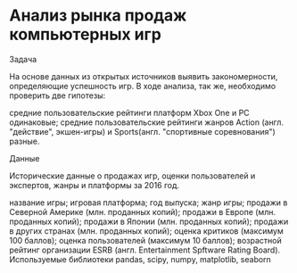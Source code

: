 # Анализ рынка продаж компьютерных игр

Задача

На основе данных из открытых источников выявить закономерности, определяющие успешность игр. В ходе анализа, так же, необходимо проверить две гипотезы:

средние пользовательские рейтинги платформ Xbox One и PC одинаковые;
средние пользовательские рейтинги жанров Action (англ. "действие", экшен-игры) и Sports(англ. "спортивные соревнования") разные.

Данные

Исторические данные о продажах игр, оценки пользователей и экспертов, жанры и платформы за 2016 год.

название игры;
игровая платформа;
год выпуска;
жанр игры;
продажи в Северной Америке (млн. проданных копий);
продажи в Европе (млн. проданных копий);
продажи в Японии (млн. проданных копий);
продажи в других странах (млн. проданных копий);
оценка критиков (максимум 100 баллов);
оценка пользователей (максимум 10 баллов);
возрастной рейтинг организации ESRB (англ. Entertainment Spftware Rating Board).
Используемые библиотеки
pandas, scipy, numpy, matplotlib, seaborn
